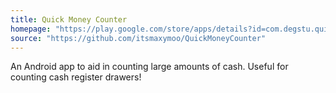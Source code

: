 ```yaml
---
title: Quick Money Counter
homepage: "https://play.google.com/store/apps/details?id=com.degstu.quickmoneycounter"
source: "https://github.com/itsmaxymoo/QuickMoneyCounter"
---
```


An Android app to aid in counting large amounts of cash.
Useful for counting cash register drawers!